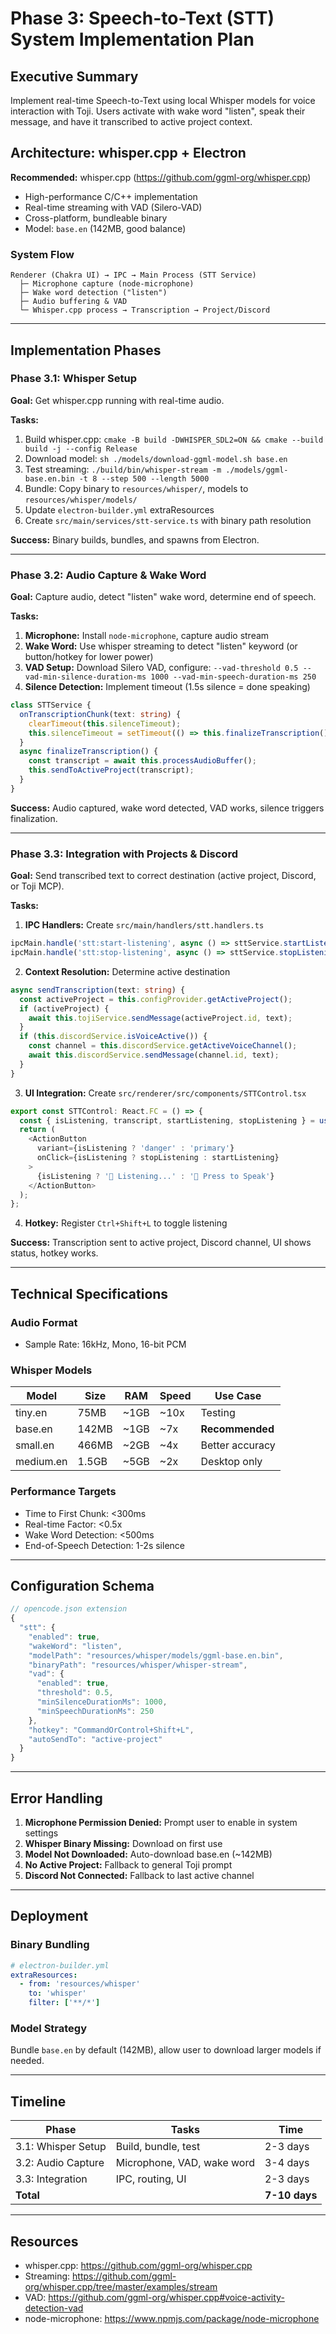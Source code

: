 # Phase 3: Speech-to-Text (STT) System Implementation Plan

## Executive Summary
Implement real-time Speech-to-Text using local Whisper models for voice interaction with Toji. Users activate with wake word "listen", speak their message, and have it transcribed to active project context.

## Architecture: whisper.cpp + Electron

**Recommended:** whisper.cpp (https://github.com/ggml-org/whisper.cpp)
- High-performance C/C++ implementation
- Real-time streaming with VAD (Silero-VAD)
- Cross-platform, bundleable binary
- Model: `base.en` (142MB, good balance)

### System Flow
```
Renderer (Chakra UI) → IPC → Main Process (STT Service)
  ├─ Microphone capture (node-microphone)
  ├─ Wake word detection ("listen")
  ├─ Audio buffering & VAD
  └─ Whisper.cpp process → Transcription → Project/Discord
```

---

## Implementation Phases

### Phase 3.1: Whisper Setup
**Goal:** Get whisper.cpp running with real-time audio.

**Tasks:**
1. Build whisper.cpp: `cmake -B build -DWHISPER_SDL2=ON && cmake --build build -j --config Release`
2. Download model: `sh ./models/download-ggml-model.sh base.en`
3. Test streaming: `./build/bin/whisper-stream -m ./models/ggml-base.en.bin -t 8 --step 500 --length 5000`
4. Bundle: Copy binary to `resources/whisper/`, models to `resources/whisper/models/`
5. Update `electron-builder.yml` extraResources
6. Create `src/main/services/stt-service.ts` with binary path resolution

**Success:** Binary builds, bundles, and spawns from Electron.

---

### Phase 3.2: Audio Capture & Wake Word
**Goal:** Capture audio, detect "listen" wake word, determine end of speech.

**Tasks:**
1. **Microphone:** Install `node-microphone`, capture audio stream
2. **Wake Word:** Use whisper streaming to detect "listen" keyword (or button/hotkey for lower power)
3. **VAD Setup:** Download Silero VAD, configure: `--vad-threshold 0.5 --vad-min-silence-duration-ms 1000 --vad-min-speech-duration-ms 250`
4. **Silence Detection:** Implement timeout (1.5s silence = done speaking)

```typescript
class STTService {
  onTranscriptionChunk(text: string) {
    clearTimeout(this.silenceTimeout);
    this.silenceTimeout = setTimeout(() => this.finalizeTranscription(), 1500);
  }
  async finalizeTranscription() {
    const transcript = await this.processAudioBuffer();
    this.sendToActiveProject(transcript);
  }
}
```

**Success:** Audio captured, wake word detected, VAD works, silence triggers finalization.

---

### Phase 3.3: Integration with Projects & Discord
**Goal:** Send transcribed text to correct destination (active project, Discord, or Toji MCP).

**Tasks:**

1. **IPC Handlers:** Create `src/main/handlers/stt.handlers.ts`
```typescript
ipcMain.handle('stt:start-listening', async () => sttService.startListening());
ipcMain.handle('stt:stop-listening', async () => sttService.stopListening());
```

2. **Context Resolution:** Determine active destination
```typescript
async sendTranscription(text: string) {
  const activeProject = this.configProvider.getActiveProject();
  if (activeProject) {
    await this.tojiService.sendMessage(activeProject.id, text);
  }
  if (this.discordService.isVoiceActive()) {
    const channel = this.discordService.getActiveVoiceChannel();
    await this.discordService.sendMessage(channel.id, text);
  }
}
```

3. **UI Integration:** Create `src/renderer/src/components/STTControl.tsx`
```typescript
export const STTControl: React.FC = () => {
  const { isListening, transcript, startListening, stopListening } = useSTT();
  return (
    <ActionButton
      variant={isListening ? 'danger' : 'primary'}
      onClick={isListening ? stopListening : startListening}
    >
      {isListening ? '🎤 Listening...' : '🎤 Press to Speak'}
    </ActionButton>
  );
};
```

4. **Hotkey:** Register `Ctrl+Shift+L` to toggle listening

**Success:** Transcription sent to active project, Discord channel, UI shows status, hotkey works.

---

## Technical Specifications

### Audio Format
- Sample Rate: 16kHz, Mono, 16-bit PCM

### Whisper Models
| Model | Size | RAM | Speed | Use Case |
|-------|------|-----|-------|----------|
| tiny.en | 75MB | ~1GB | ~10x | Testing |
| base.en | 142MB | ~1GB | ~7x | **Recommended** |
| small.en | 466MB | ~2GB | ~4x | Better accuracy |
| medium.en | 1.5GB | ~5GB | ~2x | Desktop only |

### Performance Targets
- Time to First Chunk: <300ms
- Real-time Factor: <0.5x
- Wake Word Detection: <500ms
- End-of-Speech Detection: 1-2s silence

---

## Configuration Schema

```typescript
// opencode.json extension
{
  "stt": {
    "enabled": true,
    "wakeWord": "listen",
    "modelPath": "resources/whisper/models/ggml-base.en.bin",
    "binaryPath": "resources/whisper/whisper-stream",
    "vad": {
      "enabled": true,
      "threshold": 0.5,
      "minSilenceDurationMs": 1000,
      "minSpeechDurationMs": 250
    },
    "hotkey": "CommandOrControl+Shift+L",
    "autoSendTo": "active-project"
  }
}
```

---

## Error Handling

1. **Microphone Permission Denied:** Prompt user to enable in system settings
2. **Whisper Binary Missing:** Download on first use
3. **Model Not Downloaded:** Auto-download base.en (~142MB)
4. **No Active Project:** Fallback to general Toji prompt
5. **Discord Not Connected:** Fallback to last active channel

---

## Deployment

### Binary Bundling
```yaml
# electron-builder.yml
extraResources:
  - from: 'resources/whisper'
    to: 'whisper'
    filter: ['**/*']
```

### Model Strategy
Bundle `base.en` by default (142MB), allow user to download larger models if needed.

---

## Timeline
| Phase | Tasks | Time |
|-------|-------|------|
| 3.1: Whisper Setup | Build, bundle, test | 2-3 days |
| 3.2: Audio Capture | Microphone, VAD, wake word | 3-4 days |
| 3.3: Integration | IPC, routing, UI | 2-3 days |
| **Total** | | **7-10 days** |

---

## Resources
- whisper.cpp: https://github.com/ggml-org/whisper.cpp
- Streaming: https://github.com/ggml-org/whisper.cpp/tree/master/examples/stream
- VAD: https://github.com/ggml-org/whisper.cpp#voice-activity-detection-vad
- node-microphone: https://www.npmjs.com/package/node-microphone
